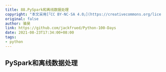 ```yaml
---
title: 88.PySpark和离线数据处理
copyright: "本文采用[「CC BY-NC-SA 4.0」](https://creativecommons.org/licenses/by-nc-sa/4.0/deed.zh)协议，转载请注明出处。"
original: false
author: 骆昊
link: https://github.com/jackfrued/Python-100-Days
date: 2021-08-23T17:34:00+08:00
tags:
- python
---
```

## PySpark和离线数据处理

